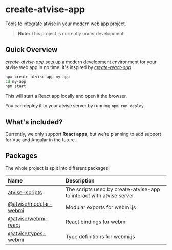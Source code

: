 # create-atvise-app

Tools to integrate atvise in your modern web app project.

> **Note:** This project is currently under development.

## Quick Overview

_create-atvise-app_ sets up a modern development environment for your atvise web app in no time. It's inspired by [_create-react-app_](https://create-react-app.dev).

```bash
npx create-atvise-app my-app
cd my-app
npm start
```

This will start a React app locally and open it the browser.

You can deploy it to your atvise server by running `npm run deploy`.

## What's included?

Currently, we only support **React apps**, but we're planning to add support for Vue and Angular in the future.

<!-- FIXME: Create and link docs on how to use *atvise-scripts* with non-react apps -->

## Packages

The whole project is split into different packages:

<!-- BEGIN packages -->
<!-- This section is generated, do not edit it! -->

| Name                                              | Description                                                          |
| :------------------------------------------------ | :------------------------------------------------------------------- |
| [atvise-scripts](./packages/atvise-scripts)       | The scripts used by create-atvise-app to interact with atvise server |
| [@atvise/modular-webmi](./packages/modular-webmi) | Modular exports for webmi.js                                         |
| [@atvise/webmi-react](./packages/react)           | React bindings for webmi                                             |
| [@atvise/types-webmi](./packages/types-webmi)     | Type definitions for webmi.js                                        |

<!-- END packages -->
